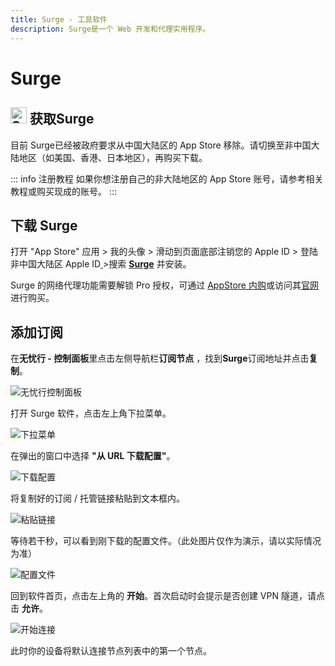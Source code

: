 ```yaml
---
title: Surge - 工具软件
description: Surge是一个 Web 开发和代理实用程序。
---
```


# Surge

## <img src="https://1663121531-files.gitbook.io/~/files/v0/b/gitbook-x-prod.appspot.com/o/spaces%2FtaiByLw8cj0IZKJTlaiM%2Fuploads%2FoBLta0TNRbF6ARUAOFxW%2Fsurge.png?alt=media&token=95692f62-14b1-4a6c-a494-8b68a4f47e9f" width="26" height="26" alt="Surge图标"> 获取Surge

目前 Surge已经被政府要求从中国大陆区的 App Store 移除。请切换至非中国大陆地区（如美国、香港、日本地区），再购买下载。

::: info 注册教程
如果你想注册自己的非大陆地区的 App Store 账号，请参考相关教程或购买现成的账号。
:::

## 下载 Surge

打开 "App Store" 应用 > 我的头像 > 滑动到页面底部注销您的 Apple ID > 登陆非中国大陆区 Apple ID[ ](https://apps.apple.com/us/app/quantumult-x/id1443988620)>搜索 [**Surge**](https://apps.apple.com/us/app/surge-3/id1442620678?ls=1) 并安装。

Surge 的网络代理功能需要解锁 Pro 授权，可通过 [AppStore 内购](https://apps.apple.com/us/app/surge-3/id1442620678?ls=1)或访问其[官网](https://nssurge.com/)进行购买。

## 添加订阅

在**无忧行 - 控制面板**里点击左侧导航栏**订阅节点** ，找到**Surge**订阅地址并点击**复制**。

<img src="https://1663121531-files.gitbook.io/~/files/v0/b/gitbook-x-prod.appspot.com/o/spaces%2FtaiByLw8cj0IZKJTlaiM%2Fuploads%2FIJSBJWhaXZhdze3wrTAj%2Fimage.png?alt=media&token=50e02a75-0dbe-4162-b9fb-71dd0f85deac" alt="无忧行控制面板">

打开 Surge 软件，点击左上角下拉菜单。

<img src="https://1663121531-files.gitbook.io/~/files/v0/b/gitbook-x-prod.appspot.com/o/spaces%2FtaiByLw8cj0IZKJTlaiM%2Fuploads%2F6jHcOdya25R6pHIgZwf6%2Fimage.png?alt=media&token=1a41cef8-5930-4f60-b1b6-2b26fd0b8782" alt="下拉菜单">

在弹出的窗口中选择 **"从 URL 下载配置"**。

<img src="https://1663121531-files.gitbook.io/~/files/v0/b/gitbook-x-prod.appspot.com/o/spaces%2FtaiByLw8cj0IZKJTlaiM%2Fuploads%2FT8njkgrzxCyaNLCMBoqg%2Fimage.png?alt=media&token=fde666f7-3c67-4e73-8218-505afc348320" alt="下载配置">

将复制好的订阅 / 托管链接粘贴到文本框内。

<img src="https://1663121531-files.gitbook.io/~/files/v0/b/gitbook-x-prod.appspot.com/o/spaces%2FtaiByLw8cj0IZKJTlaiM%2Fuploads%2FlMOTPoPWRopqPazVmxsG%2Fimage.png?alt=media&token=7fe982d1-54c7-4eba-87c0-79adf56d45a0" alt="粘贴链接">

等待若干秒，可以看到刚下载的配置文件。（此处图片仅作为演示，请以实际情况为准）

<img src="https://1663121531-files.gitbook.io/~/files/v0/b/gitbook-x-prod.appspot.com/o/spaces%2FtaiByLw8cj0IZKJTlaiM%2Fuploads%2F7Rpg9XgtFWEDdQwo5FJ2%2Fimage.png?alt=media&token=f8474db2-e4ae-435a-8ee1-f6f0f9d53c1f" alt="配置文件">

回到软件首页，点击左上角的 **开始**。首次启动时会提示是否创建 VPN 隧道，请点击 **允许**。

<img src="https://1663121531-files.gitbook.io/~/files/v0/b/gitbook-x-prod.appspot.com/o/spaces%2FtaiByLw8cj0IZKJTlaiM%2Fuploads%2Ft80CtVLqpyO2IboAxhnj%2Fimage.png?alt=media&token=b9a81218-aeed-42a5-8755-5b6c950b756f" alt="开始连接">

此时你的设备将默认连接节点列表中的第一个节点。
